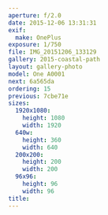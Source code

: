 ```yaml
---
aperture: f/2.0
date: 2015-12-06 13:31:31
exif:
  make: OnePlus
exposure: 1/750
file: IMG_20151206_133129
gallery: 2015-coastal-path
layout: gallery-photo
model: One A0001
next: 6a565da
ordering: 15
previous: 7cbe71e
sizes:
  1920x1080:
    height: 1080
    width: 1920
  640w:
    height: 360
    width: 640
  200x200:
    height: 200
    width: 200
  96x96:
    height: 96
    width: 96
title: 
---
```

